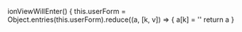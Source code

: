 ionViewWillEnter() {
    this.userForm = Object.entries(this.userForm).reduce((a, [k, v]) => {
      a[k] = ''
      return a
 }
